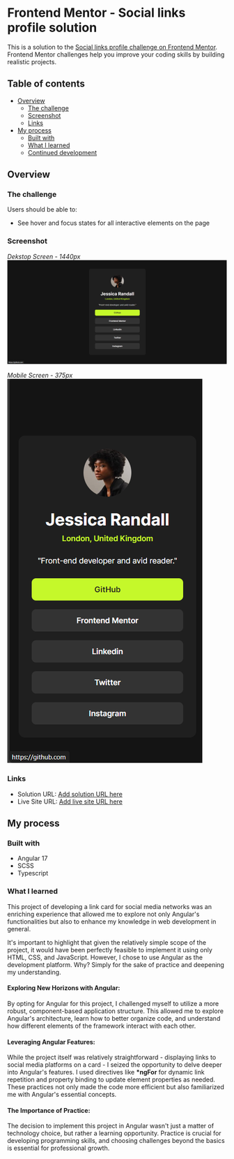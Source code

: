 # Frontend Mentor - Social links profile solution

This is a solution to the [Social links profile challenge on Frontend Mentor](https://www.frontendmentor.io/challenges/social-links-profile-UG32l9m6dQ). Frontend Mentor challenges help you improve your coding skills by building realistic projects. 

## Table of contents

- [Overview](#overview)
  - [The challenge](#the-challenge)
  - [Screenshot](#screenshot)
  - [Links](#links)
- [My process](#my-process)
  - [Built with](#built-with)
  - [What I learned](#what-i-learned)
  - [Continued development](#continued-development)

## Overview

### The challenge

Users should be able to:

- See hover and focus states for all interactive elements on the page

### Screenshot

*Dekstop Screen - 1440px* <br />
![Desktop Screen - 1440px](./screenshots/screenshot1.png)


*Mobile Screen - 375px* <br/>
![Mobile Screen - 375px](./screenshots/screenshot2.png)

### Links

- Solution URL: [Add solution URL here](https://your-solution-url.com)
- Live Site URL: [Add live site URL here](https://your-live-site-url.com)

## My process

### Built with

- Angular 17
- SCSS
- Typescript

### What I learned

This project of developing a link card for social media networks was an enriching experience that allowed me to explore not only Angular's functionalities but also to enhance my knowledge in web development in general.

It's important to highlight that given the relatively simple scope of the project, it would have been perfectly feasible to implement it using only HTML, CSS, and JavaScript. However, I chose to use Angular as the development platform. Why? Simply for the sake of practice and deepening my understanding.

#### Exploring New Horizons with Angular:
By opting for Angular for this project, I challenged myself to utilize a more robust, component-based application structure. This allowed me to explore Angular's architecture, learn how to better organize code, and understand how different elements of the framework interact with each other.

#### Leveraging Angular Features:
While the project itself was relatively straightforward - displaying links to social media platforms on a card - I seized the opportunity to delve deeper into Angular's features. I used directives like **\*ngFor** for dynamic link repetition and property binding to update element properties as needed. These practices not only made the code more efficient but also familiarized me with Angular's essential concepts.

#### The Importance of Practice:
The decision to implement this project in Angular wasn't just a matter of technology choice, but rather a learning opportunity. Practice is crucial for developing programming skills, and choosing challenges beyond the basics is essential for professional growth.
